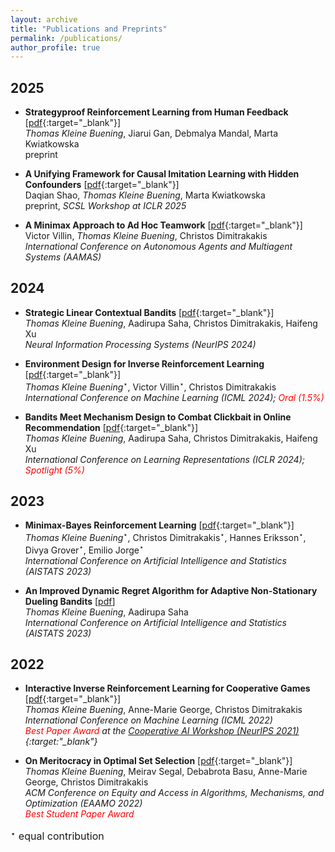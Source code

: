 ```yaml
---
layout: archive
title: "Publications and Preprints"
permalink: /publications/
author_profile: true
---
```




## 2025 


* **Strategyproof Reinforcement Learning from Human Feedback** [[pdf](){:target="_blank"}] <br />
*Thomas Kleine Buening*, Jiarui Gan, Debmalya Mandal, Marta Kwiatkowska <br />
preprint  

* **A Unifying Framework for Causal Imitation Learning with Hidden Confounders** [[pdf](https://arxiv.org/pdf/2502.07656){:target="_blank"}] <br />
Daqian Shao, *Thomas Kleine Buening*, Marta Kwiatkowska <br />
preprint, *SCSL Workshop at ICLR 2025*

* **A Minimax Approach to Ad Hoc Teamwork** [[pdf](https://arxiv.org/pdf/2502.02377){:target="_blank"}] <br />
Victor Villin, *Thomas Kleine Buening*, Christos Dimitrakakis <br />
*International Conference on Autonomous Agents and Multiagent Systems (AAMAS)*

## 2024 


* **Strategic Linear Contextual Bandits** [[pdf](https://arxiv.org/pdf/2406.00551){:target="_blank"}] <br />
*Thomas Kleine Buening*, Aadirupa Saha, Christos Dimitrakakis, Haifeng Xu <br />
*Neural Information Processing Systems (NeurIPS 2024)*


* **Environment Design for Inverse Reinforcement Learning** [[pdf](https://arxiv.org/pdf/2210.14972v3){:target="_blank"}] <br /> 
*Thomas Kleine Buening*$^\star$, Victor Villin$^\star$, Christos Dimitrakakis <br /> 
*International Conference on Machine Learning (ICML 2024); <span style="color:red">Oral (1.5%)</span>*

* **Bandits Meet Mechanism Design to Combat Clickbait in Online Recommendation** [[pdf](https://arxiv.org/pdf/2311.15647.pdf){:target="_blank"}] <br />
*Thomas Kleine Buening*, Aadirupa Saha, Christos Dimitrakakis, Haifeng Xu <br />
*International Conference on Learning Representations (ICLR 2024); <span style="color:red">Spotlight (5%)</span>*


## 2023 

* **Minimax-Bayes Reinforcement Learning** [[pdf](https://arxiv.org/pdf/2302.10831.pdf){:target="_blank"}] <br /> 
*Thomas Kleine Buening*$^\star$, Christos Dimitrakakis$^\star$, Hannes Eriksson$^\star$, Divya Grover$^\star$, Emilio Jorge$^\star$ <br /> 
*International Conference on Artificial Intelligence and Statistics (AISTATS 2023)*  

* **An Improved Dynamic Regret Algorithm for Adaptive Non-Stationary Dueling Bandits** [[pdf](https://arxiv.org/pdf/2210.14322.pdf)] <br /> 
*Thomas Kleine Buening*, Aadirupa Saha <br />
*International Conference on Artificial Intelligence and Statistics (AISTATS 2023)*  


## 2022


* **Interactive Inverse Reinforcement Learning for Cooperative Games** [[pdf](https://proceedings.mlr.press/v162/buning22a/buning22a.pdf){:target="_blank"}] <br /> 
*Thomas Kleine Buening*, Anne-Marie George, Christos Dimitrakakis <br /> 
*International Conference on Machine Learning (ICML 2022)*   <br />
*<span style="color:red">Best Paper Award</span> at the [Cooperative AI Workshop (NeurIPS 2021)](https://www.cooperativeai.com/workshop/neurips-2021){:target:"_blank"}*


* **On Meritocracy in Optimal Set Selection** [[pdf](https://arxiv.org/pdf/2102.11932.pdf){:target="_blank"}] <br /> 
 *Thomas Kleine Buening*, Meirav Segal, Debabrota Basu, Anne-Marie George, Christos Dimitrakakis <br /> 
*ACM Conference on Equity and Access in Algorithms, Mechanisms, and Optimization (EAAMO 2022)*   <br /> 
*<span style="color:red">Best Student Paper Award</span>*


<span style="font-size:16px;">$^\star$ equal contribution</span>
